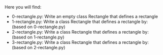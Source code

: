 Here you will find:

- 0-rectangle.py: Write an empty class Rectangle that defines a rectangle
- 1-rectangle.py: Write a class Rectangle that defines a rectangle by: (based on 0-rectangle.py)
- 2-rectangle.py: Write a class Rectangle that defines a rectangle by: (based on 1-rectangle.py)
- 3-rectangle.py: Write a class Rectangle that defines a rectangle by: (based on 2-rectangle.py)
